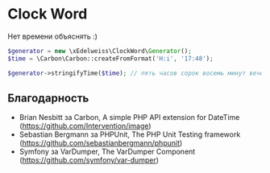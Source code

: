# Clock Word

Нет времени объяснять :)

```php
$generator = new \xEdelweiss\ClockWord\Generator();
$time = \Carbon\Carbon::createFromFormat('H:i', '17:48');

$generator->stringifyTime($time); // пять часов сорок восемь минут вечера
```

## Благодарность
- Brian Nesbitt за Carbon, A simple PHP API extension for DateTime (https://github.com/Intervention/image)
- Sebastian Bergmann за PHPUnit, The PHP Unit Testing framework (https://github.com/sebastianbergmann/phpunit)
- Symfony за VarDumper, The VarDumper Component (https://github.com/symfony/var-dumper)
